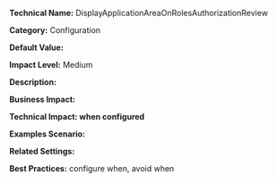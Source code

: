 **Technical Name:** DisplayApplicationAreaOnRolesAuthorizationReview

**Category:** Configuration

**Default Value:**

**Impact Level:** Medium

**Description:**

**Business Impact:**

**Technical Impact: when configured**

**Examples Scenario:**

**Related Settings:**

**Best Practices:** configure when, avoid when